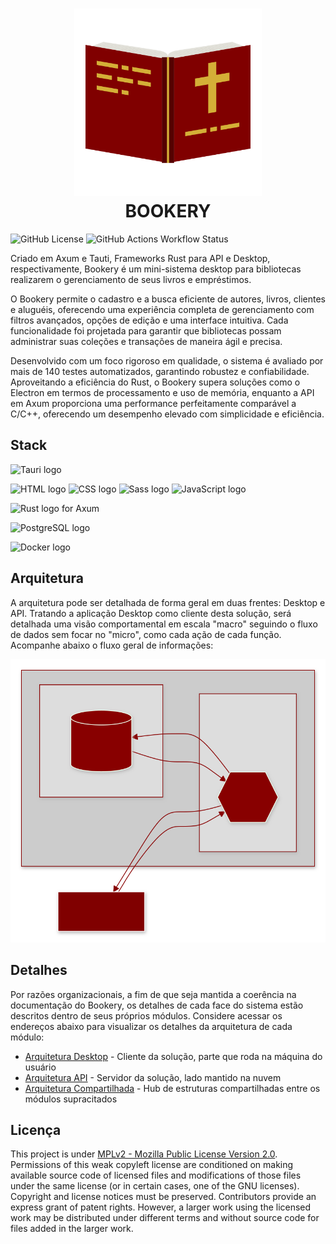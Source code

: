 <h1 align="center">
  <img src="./logo.svg" height="300" width="300" alt="Logo BOOKERY" /><br>
  BOOKERY
</h1>

![GitHub License](https://img.shields.io/github/license/LucasGoncSilva/bookery?labelColor=101010)
![GitHub Actions Workflow Status](https://img.shields.io/github/actions/workflow/status/LucasGoncSilva/bookery/unittest.yml?style=flat&labelColor=%23101010)

Criado em Axum e Tauti, Frameworks Rust para API e Desktop, respectivamente, Bookery é um mini-sistema desktop para bibliotecas realizarem o gerenciamento de seus livros e empréstimos.

O Bookery permite o cadastro e a busca eficiente de autores, livros, clientes e aluguéis, oferecendo uma experiência completa de gerenciamento com filtros avançados, opções de edição e uma interface intuitiva. Cada funcionalidade foi projetada para garantir que bibliotecas possam administrar suas coleções e transações de maneira ágil e precisa.

Desenvolvido com um foco rigoroso em qualidade, o sistema é avaliado por mais de 140 testes automatizados, garantindo robustez e confiabilidade. Aproveitando a eficiência do Rust, o Bookery supera soluções como o Electron em termos de processamento e uso de memória, enquanto a API em Axum proporciona uma performance perfeitamente comparável a C/C++, oferecendo um desempenho elevado com simplicidade e eficiência.

## Stack

![Tauri logo](https://img.shields.io/badge/Tauri-0f0f0f?style=for-the-badge&logo=Tauri&logoColor=f7bb2f)

![HTML logo](https://img.shields.io/badge/HTML5-E34F26?style=for-the-badge&logo=html5&logoColor=white)
![CSS logo](https://img.shields.io/badge/CSS3-1572B6?style=for-the-badge&logo=css3&logoColor=white)
![Sass logo](https://img.shields.io/badge/Sass-CC6699?style=for-the-badge&logo=sass&logoColor=white)
![JavaScript logo](https://img.shields.io/badge/JavaScript-323330?style=for-the-badge&logo=javascript&logoColor=F7DF1E)

![Rust logo for Axum](https://img.shields.io/badge/Axum-ef4900?style=for-the-badge&logo=rust&logoColor=white)

![PostgreSQL logo](https://img.shields.io/badge/PostgreSQL-316192?style=for-the-badge&logo=postgresql&logoColor=white)

![Docker logo](https://img.shields.io/badge/Docker-2CA5E0?style=for-the-badge&logo=docker&logoColor=white)

## Arquitetura

A arquitetura pode ser detalhada de forma geral em duas frentes: Desktop e API. Tratando a aplicação Desktop como cliente desta solução, será detalhada uma visão comportamental em escala "macro" seguindo o fluxo de dados sem focar no "micro", como cada ação de cada função. Acompanhe abaixo o fluxo geral de informações:

![Arquitetura Geral](./arch.svg)

## Detalhes

Por razões organizacionais, a fim de que seja mantida a coerência na documentação do Bookery, os detalhes de cada face do sistema estão descritos dentro de seus próprios módulos. Considere acessar os endereços abaixo para visualizar os detalhes da arquitetura de cada módulo:

- [Arquitetura Desktop](https://github.com/LucasGoncSilva/bookery/tree/main/BOOKERY/desktop) - Cliente da solução, parte que roda na máquina do usuário
- [Arquitetura API](https://github.com/LucasGoncSilva/bookery/tree/main/BOOKERY/api) - Servidor da solução, lado mantido na nuvem
- [Arquitetura Compartilhada](https://github.com/LucasGoncSilva/bookery/tree/main/BOOKERY/shared) - Hub de estruturas compartilhadas entre os módulos supracitados

## Licença

This project is under [MPLv2 - Mozilla Public License Version 2.0](https://choosealicense.com/licenses/mpl-2.0/). Permissions of this weak copyleft license are conditioned on making available source code of licensed files and modifications of those files under the same license (or in certain cases, one of the GNU licenses). Copyright and license notices must be preserved. Contributors provide an express grant of patent rights. However, a larger work using the licensed work may be distributed under different terms and without source code for files added in the larger work.
